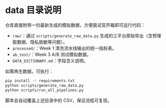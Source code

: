 # data 目录说明

仓库直接附带一份最新生成的模拟数据，方便面试官开箱即可运行代码：

- `raw/`：通过 `scripts/generate_raw_data.py` 生成的三平台原始导出（含预埋脏数据、隐私脱敏等问题）。
- `processed/`：Week 1 清洗流水线输出的统一指标表。
- `ab_test/`：Week 3 A/B 测试模拟数据。
- `DATA_DICTIONARY.md`：字段含义说明。

如需再生数据，可执行：

```bash
pip install -r requirements.txt
python scripts/generate_raw_data.py
python scripts/run_all_pipelines.py
```

脚本会自动覆盖上述目录中的 CSV，保证流程可复现。
